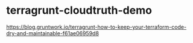 # terragrunt-cloudtruth-demo

https://blog.gruntwork.io/terragrunt-how-to-keep-your-terraform-code-dry-and-maintainable-f61ae06959d8

